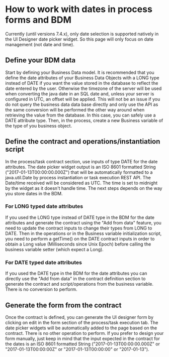 # How to work with dates in process forms and BDM

Currently (until versions 7.4.x), only date selection is supported natively in the UI Designer date picker widget. So this page will only focus on date management (not date and time).

## Define your BDM data

Start by defining your Business Data model.
It is recommended that you define the date attributes of your Business Data Objects with a LONG type instead of DATE if you want the value stored in the database to reflect the date entered by the user. Otherwise the timezone of the server will be used when converting the java date in an SQL date and, unless your server is configured in UTC, an offset will be applied. This will not be an issue if you do not query the business data data base directly and only use the API as the same conversion will be performed the other way around when retrieving the value from the database. In this case, you can safely use a DATE attribute type.
Then, in the process, create a new Business variable of the type of you business object.

## Define the contract and operations/instantiation script

In the process/task contract section, use inputs of type DATE for the date attributes. The date picker widget output is an ISO 8601 formatted String ("2017-01-13T00:00:00.000Z") that will be automatically formatted to a java.util.Date by process instantiation or task execution REST API. The Date/time received will be considered as UTC. The time is set to midnight by the widget as it doesn't handle time.
The next steps depends on the way you store dates in the BDM.

### For LONG typed date attributes
If you used the LONG type instead of DATE type in the BDM for the date attributes and generate the contract using the "Add from data" feature, you need to update the contract inputs to change their types from LONG to DATE. Then in the operations or in the Business variable initialization script, you need to perform a getTime() on the DATE contract inputs in order to obtain a Long value (Milliseconds since Unix Epoch) before calling the business variable setter (which expect a Long).

### For DATE typed date attributes
If you used the DATE type in the BDM for the date attributes you can directly use the "Add from data" in the contract definition section to generate the contract and script/operations from the business variable. There is no conversion to perform.

## Generate the form from the contract

Once the contract is defined, you can generate the UI designer form by clicking on edit in the form section of the process/task execution tab.
The date picker widgets will be automatically added to the page based on the contract. There is no other operation to perform.
If you prefer to design your form manually, just keep in mind that the input expected in the contract for the dates is an ISO 8601 formatted String ("2017-01-13T00:00:00.000Z" or "2017-01-13T00:00:00Z" or "2017-01-13T00:00:00" or "2017-01-13").



